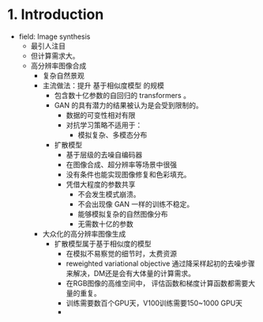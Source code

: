 # 1. Introduction
- field: Image synthesis
	- 最引人注目
	- 但计算需求大。
	- 高分辨率图像合成
		- 复杂自然景观
		- 主流做法：提升 基于相似度模型 的规模
			- 包含数十亿参数的自回归的 transformers 。
			- GAN 的具有潜力的结果被认为是会受到限制的。
				- 数据的可变性相对有限
				- 对抗学习策略不适用于：
					- 模拟复杂、多模态分布
			- 扩散模型
				- 基于层级的去噪自编码器
				- 在图像合成、超分辨率等场景中很强
				- 没有条件也能实现图像修复和色彩填充。
				- 凭借大程度的参数共享
					- 不会发生模式崩溃。
					- 不会出现像 GAN 一样的训练不稳定。
					- 能够模拟复杂的自然图像分布
					- 无需数十亿的参数
		- 大众化的高分辨率图像生成
			- 扩散模型属于基于相似度的模型
				- 在模拟不易察觉的细节时，太费资源
				- reweighted variational objective 通过降采样起初的去噪步骤来解决，DM还是会有大体量的计算需求。
				- 在RGB图像的高维空间中， 评估函数和梯度计算函数都需要大量的重复。
				- 训练需要数百个GPU天，V100训练需要150~1000 GPU天
				- 